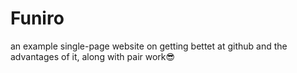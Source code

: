 # Funiro
an example single-page website on getting bettet at github and the advantages of it, along with pair work😎
